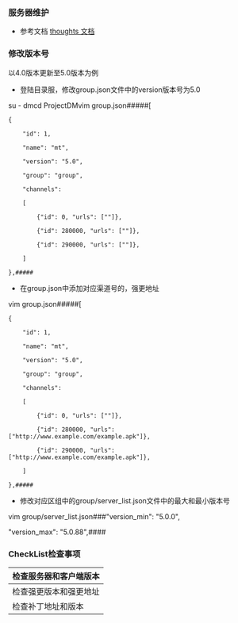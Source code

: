 ### 服务器维护
+ 参考文档 [thoughts 文档](https://thoughts.teambition.com/workspaces/5dfb64dfdd03ff001360619e/docs/5dfdbad1e8307b00012b87fb)

### 修改版本号
以4.0版本更新至5.0版本为例



+ 登陆目录服，修改group.json文件中的version版本号为5.0

su - dmcd ProjectDMvim group.json#####[

    {

        "id": 1,

        "name": "mt",

        "version": "5.0",

        "group": "group",

        "channels": 

        [

            {"id": 0, "urls": [""]},

            {"id": 280000, "urls": [""]},

            {"id": 290000, "urls": [""]},

        ]

    },#####

+ 在group.json中添加对应渠道号的，强更地址

vim group.json#####[

    {

        "id": 1,

        "name": "mt",

        "version": "5.0",

        "group": "group",

        "channels": 

        [

            {"id": 0, "urls": [""]},

            {"id": 280000, "urls": ["http://www.example.com/example.apk"]},

            {"id": 290000, "urls": ["http://www.example.com/example.apk"]},

        ]

    },#####

+ 修改对应区组中的group/server_list.json文件中的最大和最小版本号

vim group/server_list.json###"version_min": "5.0.0",

"version_max": "5.0.88",####

### CheckList检查事项
| 检查服务器和客户端版本 |
| :--- |
| 检查强更版本和强更地址 |
| 检查补丁地址和版本 |


